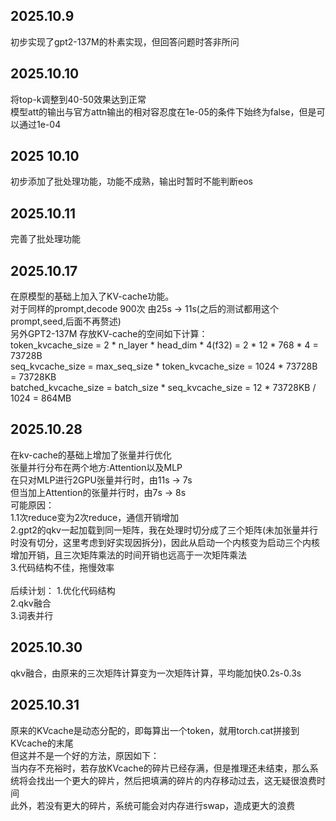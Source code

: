 ## 2025.10.9 
初步实现了gpt2-137M的朴素实现，但回答问题时答非所问

## 2025.10.10
将top-k调整到40-50效果达到正常<br>
模型att的输出与官方attn输出的相对容忍度在1e-05的条件下始终为false，但是可以通过1e-04

## 2025 10.10
初步添加了批处理功能，功能不成熟，输出时暂时不能判断eos

## 2025.10.11
完善了批处理功能

## 2025.10.17
在原模型的基础上加入了KV-cache功能。<br>
对于同样的prompt,decode 900次 由25s -> 11s(之后的测试都用这个prompt,seed,后面不再赘述) <br>
另外GPT2-137M 存放KV-cache的空间如下计算：<br>
token_kvcache_size = 2 * n_layer * head_dim * 4(f32) = 2 * 12 * 768 * 4 = 73728B<br>
seq_kvcache_size = max_seq_size * token_kvcache_size = 1024 * 73728B = 73728KB<br>
batched_kvcache_size = batch_size * seq_kvcache_size = 12 * 73728KB / 1024 = 864MB<br>

## 2025.10.28
在kv-cache的基础上增加了张量并行优化 <br>
张量并行分布在两个地方:Attention以及MLP <br>
在只对MLP进行2GPU张量并行时，由11s -> 7s <br>
但当加上Attention的张量并行时，由7s -> 8s <br>
可能原因：<br>
1.1次reduce变为2次reduce，通信开销增加  <br>
2.gpt2的qkv一起加载到同一矩阵，我在处理时切分成了三个矩阵(未加张量并行时没有切分，这里考虑到好实现因拆分)，因此从启动一个内核变为启动三个内核增加开销，且三次矩阵乘法的时间开销也远高于一次矩阵乘法 <br>
3.代码结构不佳，拖慢效率    <br>
<br>
后续计划：
1.优化代码结构      <br>
2.qkv融合       <br>
3.词表并行      <br>

## 2025.10.30
qkv融合，由原来的三次矩阵计算变为一次矩阵计算，平均能加快0.2s-0.3s  <br>

## 2025.10.31
原来的KVcache是动态分配的，即每算出一个token，就用torch.cat拼接到KVcache的末尾  <br>
但这并不是一个好的方法，原因如下：  <br>
当内存不充裕时，若存放KVcache的碎片已经存满，但是推理还未结束，那么系统将会找出一个更大的碎片，然后把填满的碎片的内存移动过去，这无疑很浪费时间 <br>
此外，若没有更大的碎片，系统可能会对内存进行swap，造成更大的浪费

